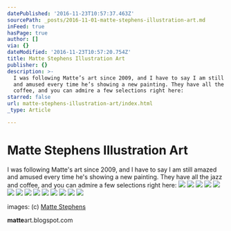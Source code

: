 ```yaml
---
datePublished: '2016-11-23T10:57:37.463Z'
sourcePath: _posts/2016-11-01-matte-stephens-illustration-art.md
inFeed: true
hasPage: true
author: []
via: {}
dateModified: '2016-11-23T10:57:20.754Z'
title: Matte Stephens Illustration Art
publisher: {}
description: >-
  I was following Matte’s art since 2009, and I have to say I am still amazed
  and amused every time he’s showing a new painting. They have all the jazz and
  coffee, and you can admire a few selections right here:
starred: false
url: matte-stephens-illustration-art/index.html
_type: Article

---
```

# Matte Stephens Illustration Art

I was following Matte's art since 2009, and I have to say I am still amazed and amused every time he's showing a new painting. They have all the jazz and coffee, and you can admire a few selections right here:
![](https://the-grid-user-content.s3-us-west-2.amazonaws.com/be93c51a-b03a-4064-a048-2af94137e39c.jpg)
![](https://the-grid-user-content.s3-us-west-2.amazonaws.com/1766caf6-b82d-42c2-a3a6-84d5ea865190.jpg)
![](https://the-grid-user-content.s3-us-west-2.amazonaws.com/ebedffda-d3a3-4e28-b4a3-bb4a06461915.jpg)
![](https://the-grid-user-content.s3-us-west-2.amazonaws.com/bd54468e-8b35-472f-84f7-4f137ace1a3b.jpg)
![](https://the-grid-user-content.s3-us-west-2.amazonaws.com/d74645de-86e0-4914-a94f-96c6191901b6.jpg)
![](https://the-grid-user-content.s3-us-west-2.amazonaws.com/817861b2-a2ca-4dff-a55c-36749664c215.jpg)
![](https://the-grid-user-content.s3-us-west-2.amazonaws.com/ba422050-5ea2-487e-b128-f84a561c3bde.jpg)
![](https://the-grid-user-content.s3-us-west-2.amazonaws.com/08c5a01c-fcac-4d63-8231-8b5af62530fc.jpg)
![](https://the-grid-user-content.s3-us-west-2.amazonaws.com/b33c0073-97a8-4a5e-ba5a-74199d898182.jpg)
![](https://the-grid-user-content.s3-us-west-2.amazonaws.com/b9eb1370-b7e5-472d-8928-a1fbc86bd940.jpg)
![](https://the-grid-user-content.s3-us-west-2.amazonaws.com/095cb53a-0dc7-4a83-b451-dd06f65190eb.jpg)
![](https://the-grid-user-content.s3-us-west-2.amazonaws.com/0424e9f7-e72b-4aab-95f5-ead52597a50f.jpg)
![](https://the-grid-user-content.s3-us-west-2.amazonaws.com/a45c9221-665b-4bf7-92a6-ae88ceaf04e5.jpg)
![](https://the-grid-user-content.s3-us-west-2.amazonaws.com/68fff1ce-ca46-4643-9923-587e0769253e.jpg)

images: (c) [Matte Stephens][0]

**matte**art.blogspot.com

[0]: http://matteart.blogspot.com/